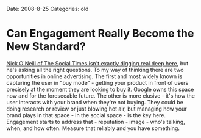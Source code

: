 Date: 2008-8-25
Categories: old

# Can Engagement Really Become the New Standard?

<a href="http://www.socialtimes.com/2008/08/can-engagement-really-become-the-new-standard/">Nick O'Neill of The Social Times isn't exactly digging real deep here</a>, but he's asking all the right questions.  To my way of thinking there are two opportunities in online advertising. The first and most widely known is capturing the user in "buy mode" - getting your product in front of users precisely at the moment they are looking to buy it.  Google owns this space now and for the foreseeable future.  The other is more elusive - it's how the user interacts with your brand when they're not buying.  They could be doing research or review or just blowing hot air, but managing how your brand plays in that space - in the social space - is the key here.  Engagement starts to address that - reputation - image - who's talking, when, and how often.  Measure that reliably and you have something.
